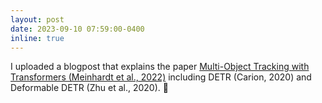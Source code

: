 ```yaml
---
layout: post
date: 2023-09-10 07:59:00-0400
inline: true
---
```


I uploaded a blogpost that explains the paper [Multi-Object Tracking with Transformers (Meinhardt et al., 2022)](https://www.tobiasstenzel.com/blog/2023/trackformer/) including DETR (Carion, 2020) and Deformable DETR (Zhu et al., 2020). 🎥